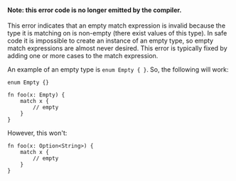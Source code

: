 #### Note: this error code is no longer emitted by the compiler.

This error indicates that an empty match expression is invalid because the type
it is matching on is non-empty (there exist values of this type). In safe code
it is impossible to create an instance of an empty type, so empty match
expressions are almost never desired. This error is typically fixed by adding
one or more cases to the match expression.

An example of an empty type is `enum Empty { }`. So, the following will work:

```
enum Empty {}

fn foo(x: Empty) {
    match x {
        // empty
    }
}
```

However, this won't:

```compile_fail
fn foo(x: Option<String>) {
    match x {
        // empty
    }
}
```
